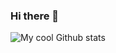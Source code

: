 ### Hi there 👋

![My cool Github stats](https://github-readme-stats.vercel.app/api?username=programordie2&show_icons=true&theme=vue-dark)
